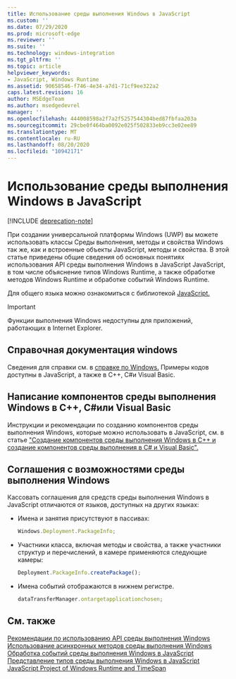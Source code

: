 ```yaml
---
title: Использование среды выполнения Windows в JavaScript
ms.custom: ''
ms.date: 07/29/2020
ms.prod: microsoft-edge
ms.reviewer: ''
ms.suite: ''
ms.technology: windows-integration
ms.tgt_pltfrm: ''
ms.topic: article
helpviewer_keywords:
- JavaScript, Windows Runtime
ms.assetid: 90658546-f746-4e34-a7d1-71cf9ee322a2
caps.latest.revision: 16
author: MSEdgeTeam
ms.author: msedgedevrel
manager: ''
ms.openlocfilehash: 444008598a2f7a2f5257544304bed87fbfaa203a
ms.sourcegitcommit: 29cbe0f464ba0092e025f502833eb9cc3e02ee89
ms.translationtype: MT
ms.contentlocale: ru-RU
ms.lasthandoff: 08/20/2020
ms.locfileid: "10942171"
---
```

# Использование среды выполнения Windows в JavaScript  

[!INCLUDE [deprecation-note](../includes/legacy-edge-note.md)]  

При создании универсальной платформы Windows \(UWP\) вы можете использовать классы Среды выполнения, методы и свойства Windows так же, как и встроенные объекты JavaScript, методы и свойства.  В этой статье приведены общие сведения об основных понятиях использования API среды выполнения Windows в JavaScript JavaScript, в том числе объяснение типов Windows Runtime, а также обработке методов Windows Runtime и обработке событий Windows Runtime.  

Для общего языка можно ознакомиться с библиотекой [JavaScript.][MDNJavascriptReference]  

> [!IMPORTANT]
> Функции выполнения Windows недоступны для приложений, работающих в Internet Explorer.  

## Справочная документация windows  

Сведения для справки см. в [справке по Windows.][UwpApiIndex]  Примеры кодов доступны в JavaScript, а также в C++, C#и Visual Basic.  

## Написание компонентов среды выполнения Windows в C++, C#или Visual Basic  

Инструкции и рекомендации по созданию компонентов среды выполнения Windows, которые можно использовать в JavaScript, см. в статье ["Создание компонентов среды выполнения Windows в C++ и][WindowsUwpWinrtCpp] [создание компонентов среды выполнения в C# и Visual Basic".][WindowsUwpWinrtCsharpVb]  

## Соглашения с возможностями среды выполнения Windows  

Кассовать соглашения для средств среды выполнения Windows в JavaScript отличаются от языков, доступных на других языках:  

*   Имена и занятия присутствуют в пассивах:  
    
    ```javascript
    Windows.Deployment.PackageInfo;
    ```  
    
*   Участники класса, включая методы и свойства, а также участники структур и перечислений, в камере применяются следующие камеры:  
    
    ```javascript
    Deployment.PackageInfo.createPackage();
    ```  
    
*   Имена событий отображаются в нижнем регистре.  
    
    ```javascript
    dataTransferManager.ontargetapplicationchosen;
    ```  

## См. также  

[Рекомендации по использованию API среды выполнения Windows][WindowsRuntimeConsiderationsApi]  
[Использование асинхронных методов среды выполнения Windows][WindowsRuntimeAsynchronousMethods]   
[Обработка событий среды выполнения Windows в JavaScript][WindowsRuntimeEventsJavascript]   
[Представление типов среды выполнения Windows в JavaScript][WindowsRuntimeJavascriptTypes]   
[JavaScript Project of Windows Runtime and TimeSpan][WindowsRuntimeDatetimeTimespan]  

<!-- links  -->  

[WindowsRuntimeConsiderationsApi]: ./considerations-when-using-the-windows-runtime-api.md "Рекомендации по использованию API среды выполнения Windows | Документы Майкрософт"  
[WindowsRuntimeEventsJavascript]: ./handling-windows-runtime-events-in-javascript.md "Обработка событий windows Runtime в JavaScript | Документы Майкрософт"  
[WindowsRuntimeJavascriptTypes]: ./javascript-representation-of-windows-runtime-types.md "Представление JavaScript типов среды выполнения Windows | Документы Майкрософт"  
[WindowsRuntimeAsynchronousMethods]: ./using-windows-runtime-asynchronous-methods.md "Использование асинхронных методов Windows | Документы Майкрософт"  
[WindowsRuntimeDatetimeTimespan]: ./windows-runtime-datetime-and-timespan-representations.md "Репредставление даты и времени выполнения и TimeSpan | Документы Майкрософт"  

[UwpApiIndex]: /uwp/api/index "Имена пространств Windows UWP | Документы Майкрософт"  
[WindowsUwpWinrtCpp]: /windows/uwp/winrt-components/creating-windows-runtime-components-in-cpp "Компоненты среды выполнения Windows с C+++/CX | Документы Майкрософт"  
[WindowsUwpWinrtCsharpVb]: /windows/uwp/winrt-components/creating-windows-runtime-components-in-csharp-and-visual-basic "Компоненты среды выполнения Windows с C# и Visual Basic | Документы Майкрософт"  

[MDNJavascriptReference]: https://developer.mozilla.org/docs/Web/JavaScript/Reference "Справочник по JavaScript | MDN"  
